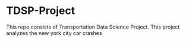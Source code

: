 # TDSP-Project
This repo consists of Transportation Data Science Project. This project analyzes the new york city car crashes
